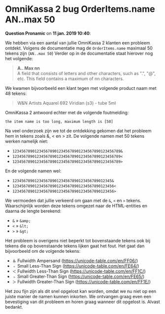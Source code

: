# OmniKassa 2 bug OrderItems.name AN..max 50

**Question Pronamic** on **11 jan. 2019 10:40**:

We hebben via een aantal van jullie OmniKassa 2 klanten een probleem ontdekt. Volgens de documentatie mag de `OrderItems.name` maximaal 50 tekens zijn (`AN..max 50`) Verder op in de documentatie staat hierover nog het volgende:

> **A.. Max nn**  
> A field that consists of letters and other characters, such as ".", "@", etc. This field contains a maximum of nn characters.

We kwamen bijvoorbeeld een klant tegen met volgende product naam met 48 tekens:

> W&N Artists Aquarel 692 Viridian (s3) - tube 5ml

OmniKassa 2 antwoord echter met de volgende foutmelding:

```
the item name is too long, maximum length is [50]
```

Na veel onderzoek zijn we tot de ontdekking gekomen dat het probleem hem in tekens zoals &, < en > zit. De volgende namen met 50 tekens werken namelijk niet:

- `1234567890123456789012345678901234567890123456789&`
- `1234567890123456789012345678901234567890123456789<`
- `1234567890123456789012345678901234567890123456789>`

En de volgende namen wel:

- `123456789012345678901234567890123456789012345&`
- `1234567890123456789012345678901234567890123456<`
- `1234567890123456789012345678901234567890123456>`

We vermoeden dat jullie verkeerd om gaan met de `&`, `<` en `>` tekens. Waarschijnlijk worden deze tekens omgezet naar de HTML-entities en daarna de lengte berekend:

- `&` » `&amp;`
- `<` » `&lt;`
- `>` » `&gt;`

Het probleem is overigens niet beperkt tot bovenstaande tekens ook bij tekens die op bovenstaande tekens lijken gaat het fout. Het gaat dan bijvoorbeeld om de volgende tekens:

- `＆` Fullwidth Ampersand (https://unicode-table.com/en/FF06/)
- `﹤` Small Less-Than Sign (https://unicode-table.com/en/FE64/)
- `＜` Fullwidth Less-Than Sign (https://unicode-table.com/en/FF1C/)
- `﹥` Small Greater-Than Sign (https://unicode-table.com/en/FE65/)
- `＞` Fullwidth Greater-Than Sign (https://unicode-table.com/en/FF1E/)

Het zou fijn zijn als dit snel opgelost kan worden, omdat we nu niet op een juiste manier de namen kunnen inkorten. We ontvangen graag even een bevestiging van dit probleem en horen graag wanneer dit opgelost is. Alvast bedankt.
